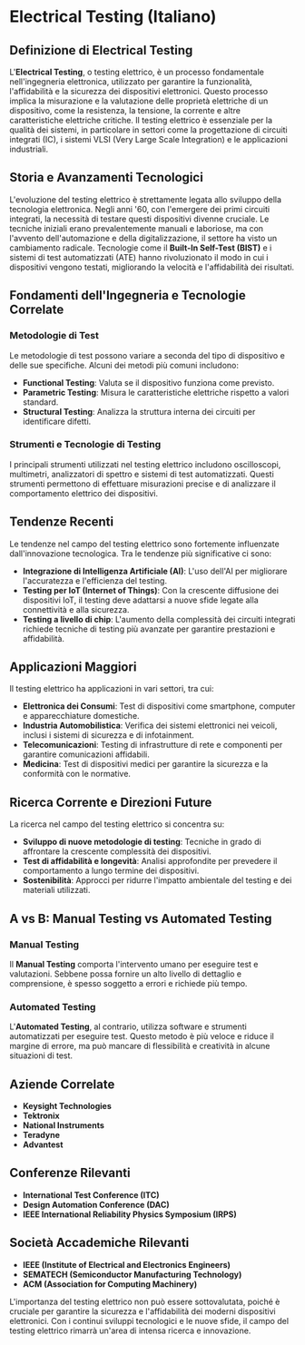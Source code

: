 # Electrical Testing (Italiano)

## Definizione di Electrical Testing

L'**Electrical Testing**, o testing elettrico, è un processo fondamentale nell'ingegneria elettronica, utilizzato per garantire la funzionalità, l'affidabilità e la sicurezza dei dispositivi elettronici. Questo processo implica la misurazione e la valutazione delle proprietà elettriche di un dispositivo, come la resistenza, la tensione, la corrente e altre caratteristiche elettriche critiche. Il testing elettrico è essenziale per la qualità dei sistemi, in particolare in settori come la progettazione di circuiti integrati (IC), i sistemi VLSI (Very Large Scale Integration) e le applicazioni industriali.

## Storia e Avanzamenti Tecnologici

L'evoluzione del testing elettrico è strettamente legata allo sviluppo della tecnologia elettronica. Negli anni '60, con l'emergere dei primi circuiti integrati, la necessità di testare questi dispositivi divenne cruciale. Le tecniche iniziali erano prevalentemente manuali e laboriose, ma con l'avvento dell'automazione e della digitalizzazione, il settore ha visto un cambiamento radicale. Tecnologie come il **Built-In Self-Test (BIST)** e i sistemi di test automatizzati (ATE) hanno rivoluzionato il modo in cui i dispositivi vengono testati, migliorando la velocità e l'affidabilità dei risultati.

## Fondamenti dell'Ingegneria e Tecnologie Correlate

### Metodologie di Test

Le metodologie di test possono variare a seconda del tipo di dispositivo e delle sue specifiche. Alcuni dei metodi più comuni includono:

- **Functional Testing**: Valuta se il dispositivo funziona come previsto.
- **Parametric Testing**: Misura le caratteristiche elettriche rispetto a valori standard.
- **Structural Testing**: Analizza la struttura interna dei circuiti per identificare difetti.

### Strumenti e Tecnologie di Testing

I principali strumenti utilizzati nel testing elettrico includono oscilloscopi, multimetri, analizzatori di spettro e sistemi di test automatizzati. Questi strumenti permettono di effettuare misurazioni precise e di analizzare il comportamento elettrico dei dispositivi.

## Tendenze Recenti

Le tendenze nel campo del testing elettrico sono fortemente influenzate dall'innovazione tecnologica. Tra le tendenze più significative ci sono:

- **Integrazione di Intelligenza Artificiale (AI)**: L'uso dell'AI per migliorare l'accuratezza e l'efficienza del testing.
- **Testing per IoT (Internet of Things)**: Con la crescente diffusione dei dispositivi IoT, il testing deve adattarsi a nuove sfide legate alla connettività e alla sicurezza.
- **Testing a livello di chip**: L'aumento della complessità dei circuiti integrati richiede tecniche di testing più avanzate per garantire prestazioni e affidabilità.

## Applicazioni Maggiori

Il testing elettrico ha applicazioni in vari settori, tra cui:

- **Elettronica dei Consumi**: Test di dispositivi come smartphone, computer e apparecchiature domestiche.
- **Industria Automobilistica**: Verifica dei sistemi elettronici nei veicoli, inclusi i sistemi di sicurezza e di infotainment.
- **Telecomunicazioni**: Testing di infrastrutture di rete e componenti per garantire comunicazioni affidabili.
- **Medicina**: Test di dispositivi medici per garantire la sicurezza e la conformità con le normative.

## Ricerca Corrente e Direzioni Future

La ricerca nel campo del testing elettrico si concentra su:

- **Sviluppo di nuove metodologie di testing**: Tecniche in grado di affrontare la crescente complessità dei dispositivi.
- **Test di affidabilità e longevità**: Analisi approfondite per prevedere il comportamento a lungo termine dei dispositivi.
- **Sostenibilità**: Approcci per ridurre l'impatto ambientale del testing e dei materiali utilizzati.

## A vs B: Manual Testing vs Automated Testing

### Manual Testing

Il **Manual Testing** comporta l'intervento umano per eseguire test e valutazioni. Sebbene possa fornire un alto livello di dettaglio e comprensione, è spesso soggetto a errori e richiede più tempo.

### Automated Testing

L'**Automated Testing**, al contrario, utilizza software e strumenti automatizzati per eseguire test. Questo metodo è più veloce e riduce il margine di errore, ma può mancare di flessibilità e creatività in alcune situazioni di test.

## Aziende Correlate

- **Keysight Technologies**
- **Tektronix**
- **National Instruments**
- **Teradyne**
- **Advantest**

## Conferenze Rilevanti

- **International Test Conference (ITC)**
- **Design Automation Conference (DAC)**
- **IEEE International Reliability Physics Symposium (IRPS)**

## Società Accademiche Rilevanti

- **IEEE (Institute of Electrical and Electronics Engineers)**
- **SEMATECH (Semiconductor Manufacturing Technology)**
- **ACM (Association for Computing Machinery)**

L'importanza del testing elettrico non può essere sottovalutata, poiché è cruciale per garantire la sicurezza e l'affidabilità dei moderni dispositivi elettronici. Con i continui sviluppi tecnologici e le nuove sfide, il campo del testing elettrico rimarrà un'area di intensa ricerca e innovazione.